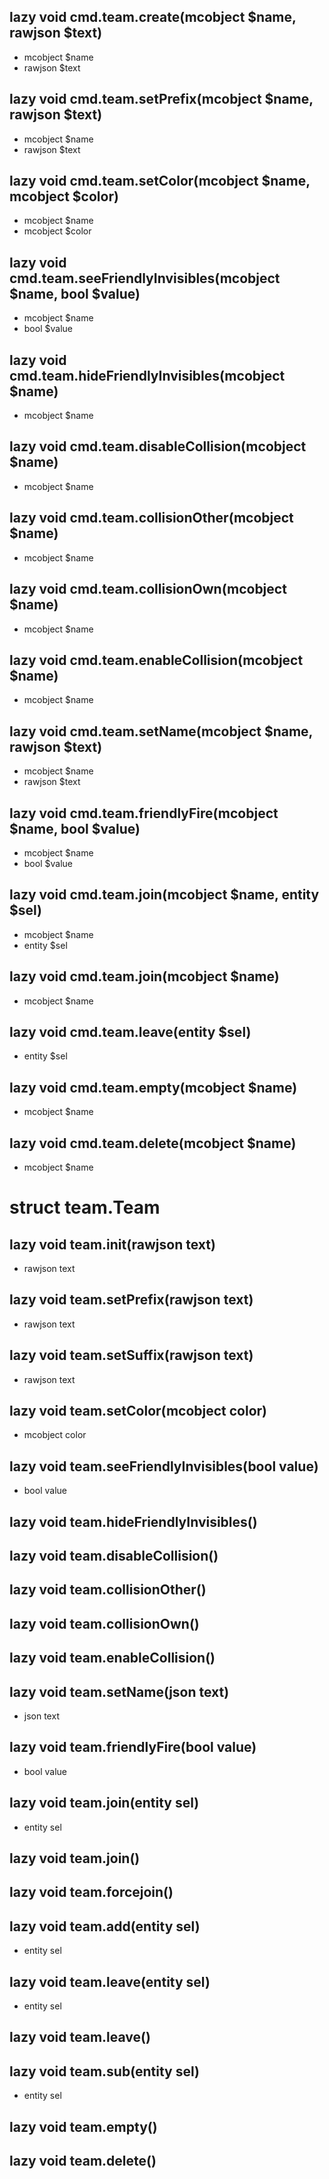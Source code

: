 ## lazy void cmd.team.create(mcobject $name, rawjson $text)
- mcobject $name
- rawjson $text



## lazy void cmd.team.setPrefix(mcobject $name, rawjson $text)
- mcobject $name
- rawjson $text



## lazy void cmd.team.setColor(mcobject $name, mcobject $color)
- mcobject $name
- mcobject $color



## lazy void cmd.team.seeFriendlyInvisibles(mcobject $name, bool $value)
- mcobject $name
- bool $value



## lazy void cmd.team.hideFriendlyInvisibles(mcobject $name)
- mcobject $name



## lazy void cmd.team.disableCollision(mcobject $name)
- mcobject $name



## lazy void cmd.team.collisionOther(mcobject $name)
- mcobject $name



## lazy void cmd.team.collisionOwn(mcobject $name)
- mcobject $name



## lazy void cmd.team.enableCollision(mcobject $name)
- mcobject $name



## lazy void cmd.team.setName(mcobject $name, rawjson $text)
- mcobject $name
- rawjson $text



## lazy void cmd.team.friendlyFire(mcobject $name, bool $value)
- mcobject $name
- bool $value



## lazy void cmd.team.join(mcobject $name, entity $sel)
- mcobject $name
- entity $sel



## lazy void cmd.team.join(mcobject $name)
- mcobject $name



## lazy void cmd.team.leave(entity $sel)
- entity $sel



## lazy void cmd.team.empty(mcobject $name)
- mcobject $name



## lazy void cmd.team.delete(mcobject $name)
- mcobject $name



# struct team.Team


## lazy void team.__init__(rawjson text)
- rawjson text



## lazy void team.setPrefix(rawjson text)
- rawjson text



## lazy void team.setSuffix(rawjson text)
- rawjson text



## lazy void team.setColor(mcobject color)
- mcobject color



## lazy void team.seeFriendlyInvisibles(bool value)
- bool value



## lazy void team.hideFriendlyInvisibles()


## lazy void team.disableCollision()


## lazy void team.collisionOther()


## lazy void team.collisionOwn()


## lazy void team.enableCollision()


## lazy void team.setName(json text)
- json text



## lazy void team.friendlyFire(bool value)
- bool value



## lazy void team.join(entity sel)
- entity sel



## lazy void team.join()


## lazy void team.forcejoin()


## lazy void team.__add__(entity sel)
- entity sel



## lazy void team.leave(entity sel)
- entity sel



## lazy void team.leave()


## lazy void team.__sub__(entity sel)
- entity sel



## lazy void team.empty()


## lazy void team.delete()





